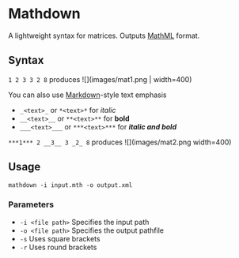 # Mathdown
A lightweight syntax for matrices.
Outputs [MathML](https://en.wikipedia.org/wiki/MathML) format.

## Syntax
`1 2 3
3 2 8`
produces
![](images/mat1.png | width=400)

You can also use [Markdown](https://en.wikipedia.org/wiki/Markdown)-style text emphasis
- `_<text>_` or `*<text>*` for _italic_
- `__<text>__` or `**<text>**` for __bold__
- `___<text>___` or `***<text>***` for ___italic and bold___

`***1*** 2 __3__
3 _2_ 8`
produces
![](images/mat2.png width=400)

## Usage
`mathdown -i input.mth -o output.xml`

### Parameters
- `-i <file path>` Specifies the input path
- `-o <file path>` Specifies the output pathfile
- `-s` Uses square brackets
- `-r` Uses round brackets
